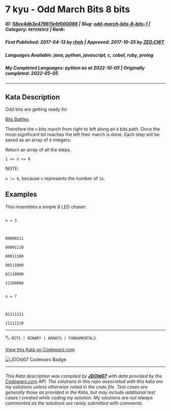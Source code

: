 # 7 kyu - Odd March  Bits 8 bits

##### **ID**: [58ee4db3e479611e6f000086](https://www.codewars.com/kata/58ee4db3e479611e6f000086) | **Slug**: [odd-march-bits-8-bits-1](https://www.codewars.com/kata/58ee4db3e479611e6f000086) | **Category**: `REFERENCE` | **Rank**: <span style="color:white">7 kyu</span>

##### **First Published**: 2017-04-13 ***by*** [rhnh](https://www.codewars.com/users/rhnh) | **Approved**: 2017-10-25 ***by*** [ZED.CWT](https://www.codewars.com/users/ZED.CWT)

##### **Languages Available**: java, python, javascript, c, cobol, ruby, prolog

##### **My Completed Languages**: python ***as at*** 2022-10-05 | **Originally completed**: 2022-05-05

---

## Kata Description


Odd bits are getting ready for 

[Bits Battles](https://www.codewars.com/kata/world-bits-war/).



Therefore the `n` bits march from right to left along an `8` bits path. Once the most-significant bit reaches the left their march is done. Each step will be saved as an array of `8` integers.



Return an array of all the steps.



`1 <= n <= 8`



NOTE:

`n != 0`, because `n` represents the number of `1`s.





## Examples



This resembles a simple 8 LED chaser:



```

n = 3



00000111

00001110

00011100

00111000

01110000

11100000

```



```

n = 7



01111111

11111110

```



---


🏷 `BITS | BINARY | ARRAYS | FUNDAMENTALS`


[View this Kata on Codewars.com](https://www.codewars.com/kata/58ee4db3e479611e6f000086)

![](https://www.codewars.com/users/jdold07/badges/large "JDOld07 Codewars Badge")

---

###### *This Kata description was compiled by [**JDOld07**](https://tpstech.dev) with data provided by the [Codewars.com](https://www.codewars.com) API.  The solutions in this repo associated with this kata are my solutions unless otherwise noted in the code file.  Test cases are generally those as provided in the Kata, but may include additional test cases I created while coding my solution.  My solutions are not always commented as the solutions are rarely submitted with comments.*
